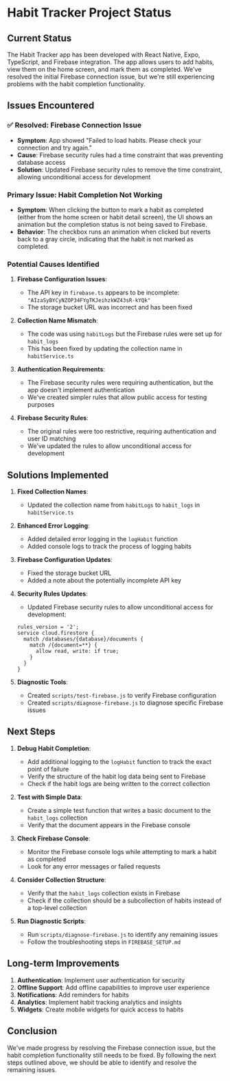 # Habit Tracker Project Status

## Current Status
The Habit Tracker app has been developed with React Native, Expo, TypeScript, and Firebase integration. The app allows users to add habits, view them on the home screen, and mark them as completed. We've resolved the initial Firebase connection issue, but we're still experiencing problems with the habit completion functionality.

## Issues Encountered

### ✅ Resolved: Firebase Connection Issue
- **Symptom**: App showed "Failed to load habits. Please check your connection and try again."
- **Cause**: Firebase security rules had a time constraint that was preventing database access
- **Solution**: Updated Firebase security rules to remove the time constraint, allowing unconditional access for development

### Primary Issue: Habit Completion Not Working
- **Symptom**: When clicking the button to mark a habit as completed (either from the home screen or habit detail screen), the UI shows an animation but the completion status is not being saved to Firebase.
- **Behavior**: The checkbox runs an animation when clicked but reverts back to a gray circle, indicating that the habit is not marked as completed.

### Potential Causes Identified
1. **Firebase Configuration Issues**:
   - The API key in `firebase.ts` appears to be incomplete: `"AIzaSyBYCyNZOP34FYgTKJeihzkWZ43sR-kYQk"`
   - The storage bucket URL was incorrect and has been fixed

2. **Collection Name Mismatch**:
   - The code was using `habitLogs` but the Firebase rules were set up for `habit_logs`
   - This has been fixed by updating the collection name in `habitService.ts`

3. **Authentication Requirements**:
   - The Firebase security rules were requiring authentication, but the app doesn't implement authentication
   - We've created simpler rules that allow public access for testing purposes

4. **Firebase Security Rules**:
   - The original rules were too restrictive, requiring authentication and user ID matching
   - We've updated the rules to allow unconditional access for development

## Solutions Implemented

1. **Fixed Collection Names**:
   - Updated the collection name from `habitLogs` to `habit_logs` in `habitService.ts`

2. **Enhanced Error Logging**:
   - Added detailed error logging in the `logHabit` function
   - Added console logs to track the process of logging habits

3. **Firebase Configuration Updates**:
   - Fixed the storage bucket URL
   - Added a note about the potentially incomplete API key

4. **Security Rules Updates**:
   - Updated Firebase security rules to allow unconditional access for development:
   ```
   rules_version = '2';
   service cloud.firestore {
     match /databases/{database}/documents {
       match /{document=**} {
         allow read, write: if true;
       }
     }
   }
   ```

5. **Diagnostic Tools**:
   - Created `scripts/test-firebase.js` to verify Firebase configuration
   - Created `scripts/diagnose-firebase.js` to diagnose specific Firebase issues

## Next Steps

1. **Debug Habit Completion**:
   - Add additional logging to the `logHabit` function to track the exact point of failure
   - Verify the structure of the habit log data being sent to Firebase
   - Check if the habit logs are being written to the correct collection

2. **Test with Simple Data**:
   - Create a simple test function that writes a basic document to the `habit_logs` collection
   - Verify that the document appears in the Firebase console

3. **Check Firebase Console**:
   - Monitor the Firebase console logs while attempting to mark a habit as completed
   - Look for any error messages or failed requests

4. **Consider Collection Structure**:
   - Verify that the `habit_logs` collection exists in Firebase
   - Check if the collection should be a subcollection of habits instead of a top-level collection

5. **Run Diagnostic Scripts**:
   - Run `scripts/diagnose-firebase.js` to identify any remaining issues
   - Follow the troubleshooting steps in `FIREBASE_SETUP.md`

## Long-term Improvements

1. **Authentication**: Implement user authentication for security
2. **Offline Support**: Add offline capabilities to improve user experience
3. **Notifications**: Add reminders for habits
4. **Analytics**: Implement habit tracking analytics and insights
5. **Widgets**: Create mobile widgets for quick access to habits

## Conclusion
We've made progress by resolving the Firebase connection issue, but the habit completion functionality still needs to be fixed. By following the next steps outlined above, we should be able to identify and resolve the remaining issues. 